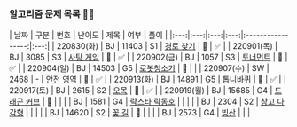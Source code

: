 ### 알고리즘 문제 목록 👾👾
| 날짜 | 구분 | 번호 | 난이도 |   제목   | 여부 | 풀이 |
|:---:|:---:|:---:|:---:|:-----------------:|:---:|
| 220830(화) | BJ | 11403 | S1  |    <a href="https://www.acmicpc.net/problem/11403">경로 찾기</a> | 🙆 |  ✅  |
| 220901(목) | BJ | 3085 | S3  |    <a href="https://www.acmicpc.net/problem/3085">사탕 게임</a> | 🙆 |  ✅  |
| 220902(금) | BJ | 1057 | S3  |    <a href="https://www.acmicpc.net/problem/1057">토너먼트</a> | 🙆 |  ✅  |
| 220904(일) | BJ | 14503 | G5 | <a href="https://www.acmicpc.net/problem/14503">로봇청소기</a> | 🙆 | |
| 220907(수) | SW | 2468 | - | <a href="https://www.acmicpc.net/problem/2468">안전 영역</a> | 🙆 | ✅ |
| 220913(화) | BJ | 14891 | G5 | <a href="https://www.acmicpc.net/problem/14891">톱니바퀴</a> | 🙆 | ✅ |
| 220917(토) | BJ | 2615 | S2 | <a href = "https://www.acmicpc.net/problem/2615">오목</a> | 🙆 | ✅ |
| 220919(월) | BJ | 15685 | G4 | <a href="https://www.acmicpc.net/problem/15685">드래곤 커브</a> | 🙆 |  |
|  | BJ | 1581 | G4 | <a href="https://www.acmicpc.net/problem/1581">락스타 락동호</a> |  |  |
|  | BJ | 2304 | S2 | <a href="https://www.acmicpc.net/problem/2304">창고 다각형</a> |  |  |
|  | BJ | 14620 | S2 | <a href="https://www.acmicpc.net/problem/14620">꽃 길</a> | 🙆 |  |
|  | BJ | 2573 | G4 | <a href="https://www.acmicpc.net/problem/2573">빙산</a> |  |  |
